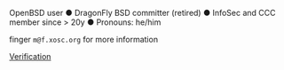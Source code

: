 OpenBSD user ● DragonFly BSD committer (retired) ● InfoSec and CCC member since > 20y ● Pronouns: he/him

finger `m@f.xosc.org` for more information

<a rel="me" href="https://mastodon.social/@_xhr_">Verification</a>
